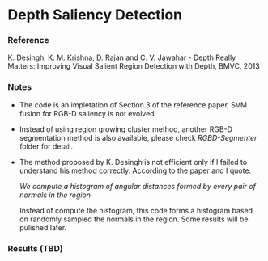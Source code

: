 Depth Saliency Detection
========================

### Reference
K. Desingh, K. M. Krishna, D. Rajan and C. V. Jawahar - Depth Really Matters: Improving Visual Salient Region Detection with Depth, BMVC, 2013

### Notes
- The code is an impletation of Section.3 of the reference paper, SVM fusion for RGB-D saliency is not evolved
- Instead of using region growing cluster method, another RGB-D segmentation method is also available, please check *RGBD-Segmenter* folder for detail.
- The method proposed by K. Desingh is not efficient only if I failed to understand his method correctly. According to the paper and I quote:
	
	*We compute a histogram of angular distances formed by every pair of normals in the region*

	Instead of compute the histogram, this code forms a histogram based on randomly sampled the normals in the region. Some results will be pulished later.


### Results (TBD)

